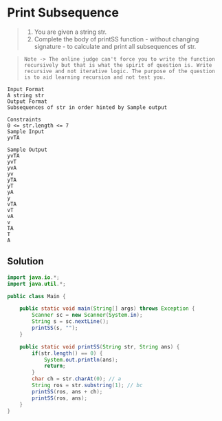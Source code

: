 # Print Subsequence

> 1. You are given a string str.
> 2. Complete the body of printSS function - without changing signature - to calculate and print all subsequences of str.

> `Note -> The online judge can't force you to write the function recursively but that is what the spirit of question is. Write recursive and not iterative logic. The purpose of the question is to aid learning recursion and not test you.`

```
Input Format
A string str
Output Format
Subsequences of str in order hinted by Sample output

Constraints
0 <= str.length <= 7
Sample Input
yvTA

Sample Output
yvTA
yvT
yvA
yv
yTA
yT
yA
y
vTA
vT
vA
v
TA
T
A
```

## Solution

```java
import java.io.*;
import java.util.*;

public class Main {

    public static void main(String[] args) throws Exception {
        Scanner sc = new Scanner(System.in);
        String s = sc.nextLine();
        printSS(s, "");
    }

    public static void printSS(String str, String ans) {
        if(str.length() == 0) {
            System.out.println(ans);
            return;
        }
        char ch = str.charAt(0); // a
        String ros = str.substring(1); // bc
        printSS(ros, ans + ch);
        printSS(ros, ans);
    }
}
```
